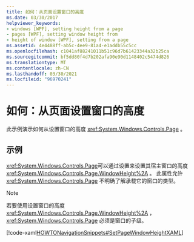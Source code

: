 ```yaml
---
title: 如何：从页面设置窗口的高度
ms.date: 03/30/2017
helpviewer_keywords:
- windows [WPF], setting height from a page
- pages [WPF], setting window height from
- height of window [WPF], setting from a page
ms.assetid: 4e4488ff-ab5c-4ee9-81a4-e1addb55c5cc
ms.openlocfilehash: c1041af88241011b51c96d7b61423344a32b25ca
ms.sourcegitcommit: bf5dd80f4d7b202afa90e90d1148402c5474d826
ms.translationtype: MT
ms.contentlocale: zh-CN
ms.lasthandoff: 03/30/2021
ms.locfileid: "96970241"
---
```

# <a name="how-to-set-the-height-of-a-window-from-a-page"></a>如何：从页面设置窗口的高度
此示例演示如何从设置窗口的高度 <xref:System.Windows.Controls.Page> 。  
  
## <a name="example"></a>示例  
 <xref:System.Windows.Controls.Page>可以通过设置来设置其宿主窗口的高度 <xref:System.Windows.Controls.Page.WindowHeight%2A> 。 此属性允许 <xref:System.Windows.Controls.Page> 不明确了解承载它的窗口的类型。  
  
> [!NOTE]
> 若要使用设置窗口的高度 <xref:System.Windows.Controls.Page.WindowHeight%2A> ， <xref:System.Windows.Controls.Page> 必须是窗口的子级。  
  
 [!code-xaml[HOWTONavigationSnippets#SetPageWindowHeightXAML](~/samples/snippets/csharp/VS_Snippets_Wpf/HOWTONavigationSnippets/CSharp/SetWindowHeightPage.xaml#setpagewindowheightxaml)]
